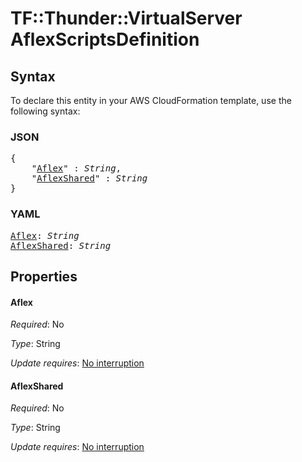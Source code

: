 # TF::Thunder::VirtualServer AflexScriptsDefinition

## Syntax

To declare this entity in your AWS CloudFormation template, use the following syntax:

### JSON

<pre>
{
    "<a href="#aflex" title="Aflex">Aflex</a>" : <i>String</i>,
    "<a href="#aflexshared" title="AflexShared">AflexShared</a>" : <i>String</i>
}
</pre>

### YAML

<pre>
<a href="#aflex" title="Aflex">Aflex</a>: <i>String</i>
<a href="#aflexshared" title="AflexShared">AflexShared</a>: <i>String</i>
</pre>

## Properties

#### Aflex

_Required_: No

_Type_: String

_Update requires_: [No interruption](https://docs.aws.amazon.com/AWSCloudFormation/latest/UserGuide/using-cfn-updating-stacks-update-behaviors.html#update-no-interrupt)

#### AflexShared

_Required_: No

_Type_: String

_Update requires_: [No interruption](https://docs.aws.amazon.com/AWSCloudFormation/latest/UserGuide/using-cfn-updating-stacks-update-behaviors.html#update-no-interrupt)

